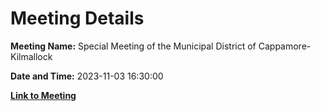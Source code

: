 # Meeting Details

**Meeting Name:** Special Meeting of the Municipal District of Cappamore-Kilmallock

**Date and Time:** 2023-11-03 16:30:00

**[Link to Meeting](https://www.limerick.ie/council/whats-on/special-meeting-of-the-municipal-district-of-cappamore-kilmallock)**
